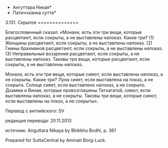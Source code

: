 * Ангуттара Никая*
* Патиччханна сутта*

3\.131\. Скрытое
\=\=\=\=\=\=\=\=\=\=\=\=\=\=

Благословенный сказал: «Монахи, есть эти три вещи, которые расцветают, если сокрыты, а не выставлены напоказ\. Какие три? \(1\) Женщины расцветают, если сокрыты, а не выставлены напоказ\. \(2\) Гимны брахманов расцветают, если сокрыты, а не выставлены напоказ\. \(3\) Неправильные воззрения расцветают, если сокрыты, а не выставлены напоказ\. Таковы три вещи, которые расцветают, если сокрыты, а не выставлены напоказ\.

Монахи, есть эти три вещи, которые сияют, если выставлены напоказ, а не сокрыты\. Какие три? Луна сияет, если выставлена на показ, а не сокрыта\. Солнце сияет, если выставлено напоказ, а не сокрыто\. Дхамма и Виная, которые провозглашены Татхагатой, сияют, если выставлены напоказ, а не сокрыты\. Таковы три вещи, которые сияют, если выставлены на показ, а не сокрыты»\.

Перевод с английского: SV

редакция перевода: 20\.11\.2013

источник: Anguttara Nikaya by Bhikkhu Bodhi, p\. 361

Prepared for SuttaCentral by Aminah Borg\-Luck\.